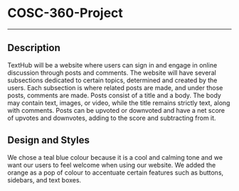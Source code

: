 # COSC-360-Project
---
## Description
TextHub will be a website where users can sign in and engage in online discussion through posts and comments. The website will have several subsections dedicated to certain topics, determined and created by the users. Each subsection is where related posts are made, and under those posts, comments are made. Posts consist of a title and a body. The body may contain text, images, or video, while the title remains strictly text, along with comments. Posts can be upvoted or downvoted and have a net score of upvotes and downvotes, adding to the score and subtracting from it. 

## Design and Styles
We chose a teal blue colour because it is a cool and calming tone and we want our users to feel welcome when using our website. We added the orange as a pop of colour to accentuate certain features such as buttons, sidebars, and text boxes.


